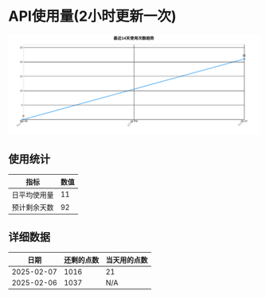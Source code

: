 # API使用量(2小时更新一次)



 ![走势图](./chart.svg)

## 使用统计

| 指标 | 数值 |
|------|------|
| 日平均使用量 | 11 |
| 预计剩余天数 | 92 |

## 详细数据

| 日期 | 还剩的点数 | 当天用的点数 |
|------|------------|-------------|
| 2025-02-07 | 1016 | 21 |
| 2025-02-06 | 1037 | N/A |
